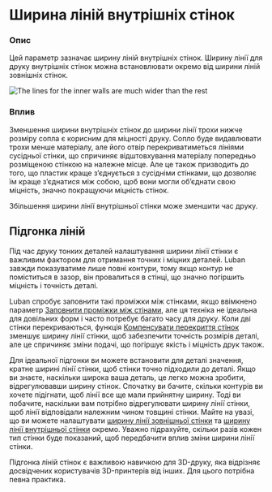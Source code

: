 Ширина ліній внутрішніх стінок
====

### **Опис**

Цей параметр зазначає ширину ліній внутрішніх стінок. Ширину лінії для друку внутрішніх стінок можна встановлювати окремо від ширини ліній зовнішніх стінок.

![The lines for the inner walls are much wider than the rest](../images/wall_line_width_x.png)

### **Вплив**

Зменшення ширини внутрішніх стінок до ширини лінії трохи нижче розміру сопла є корисним для міцності друку. Сопло буде видавлювати трохи менше матеріалу, але його отвір перекриватиметься лініями сусідньої стінки, що спричиняє відштовхування матеріалу попередньо розміщеною стінкою на належне місце. Але це також призводить до того, що пластик краще з’єднується з сусідніми стінками, що дозволяє їм краще з’єднатися між собою, щоб вони могли об’єднати свою міцність, значно покращуючи міцність стінок.

Збільшення ширини лінії внутрішньої стінки може зменшити час друку.

Підгонка ліній
----

Під час друку тонких деталей налаштування ширини лінії стінки є важливим фактором для отримання точних і міцних деталей. Luban завжди показуватиме лише повні контури, тому якщо контур не поміститься в зазор, він провалиться в стінці, що значно погіршить міцність і точність деталі.

Luban спробує заповнити такі проміжки між стінками, якщо ввімкнено параметр [Заповнити проміжки між стінами](../shell/fill_perimeter_gaps.md), але ця техніка не ідеальна для довільних форм і часто потребує багато часу для друку. Коли дві стінки перекриваються, функція [Компенсувати перекриття стінок](../shell/travel_compensate_overlapping_walls_enabled.md) зменшує ширину лінії стінки, щоб забезпечити точність розмірів деталі, але це спричиняє зміни подачі, що погіршує якість і міцність друк також.

Для ідеальної підгонки ви можете встановити для деталі значення, кратне ширині лінії стінки, щоб стінки точно підходили до деталі. Якщо ви знаєте, наскільки широка ваша деталь, це легко можна зробити, відрегулювавши ширину стінок. Спочатку ви бачите, скільки контурів ви хочете підігнати, щоб лінії все ще мали прийнятну ширину. Тоді ви побачите, наскільки вам потрібно відрегулювати ширину лінії стінки, щоб лінії відповідали належним чином товщині стінки. Майте на увазі, що ви можете налаштувати [ширину лінії зовнішньої стінки](wall_line_width_0.md) та [ширину лінії внутрішньої стінки](wall_line_width_x.md) окремо. Уважно підрахуйте, скільки разів кожен тип стінки буде показаний, щоб передбачити вплив зміни ширини лінії стінки.

Підгонка ліній стінок є важливою навичкою для 3D-друку, яка відрізняє досвідчених користувачів 3D-принтерів від інших. Для цього потрібна певна практика.
